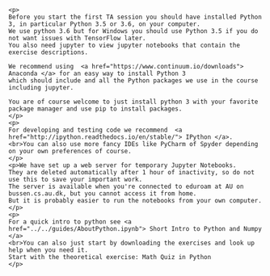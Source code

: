     <p>
    Before you start the first TA session you should have installed Python 3, in particular Python 3.5 or 3.6, on your computer.
    We use python 3.6 but for Windows you should use Python 3.5 if you do not want issues with TensorFlow later.
    You also need jupyter to view jupyter notebooks that contain the exercise descriptions.

    We recommend using  <a href="https://www.continuum.io/downloads"> Anaconda </a> for an easy way to install Python 3
    which should include and all the Python packages we use in the course including jupyter.

    You are of course welcome to just install python 3 with your favorite package manager and use pip to install packages.
    </p>
    <p>
    For developing and testing code we recommend  <a href="http://ipython.readthedocs.io/en/stable/"> IPython </a>.
    <br>You can also use more fancy IDEs like PyCharm of Spyder depending on your own preferences of course.
    </p>
    <p>We have set up a web server for temporary Jupyter Notebooks. 
    They are deleted automatically after 1 hour of inactivity, so do not use this to save your important work. 
    The server is available when you're connected to eduroam at AU on bussen.cs.au.dk, but you cannot access it from home.
    But it is probably easier to run the notebooks from your own computer.
    </p>
    <p>
    For a quick intro to python see <a href="../../guides/AboutPython.ipynb"> Short Intro to Python and Numpy </a>
    <br>You can also just start by downloading the exercises and look up help when you need it.
    Start with the theoretical exercise: Math Quiz in Python
    </p>
